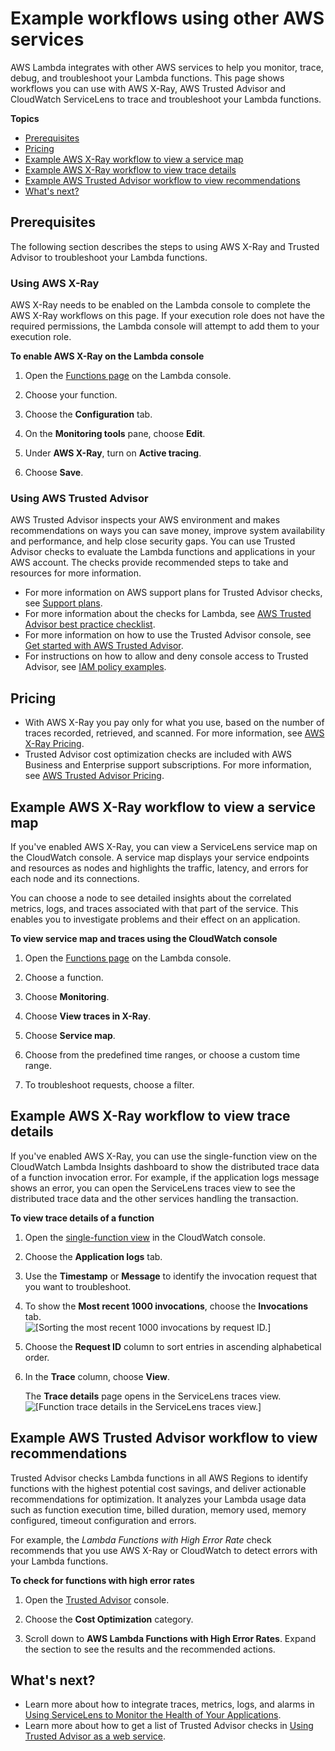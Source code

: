 # Example workflows using other AWS services<a name="monitoring-servicemap"></a>

AWS Lambda integrates with other AWS services to help you monitor, trace, debug, and troubleshoot your Lambda functions\. This page shows workflows you can use with AWS X\-Ray, AWS Trusted Advisor and CloudWatch ServiceLens to trace and troubleshoot your Lambda functions\.

**Topics**
+ [Prerequisites](#monitoring-troubleshooting-prereqs)
+ [Pricing](#monitoring-troubleshooting-pricing)
+ [Example AWS X\-Ray workflow to view a service map](#monitoring-servicemap-example)
+ [Example AWS X\-Ray workflow to view trace details](#monitoring-tracing-example)
+ [Example AWS Trusted Advisor workflow to view recommendations](#monitoring-ta-example)
+ [What's next?](#monitoring-troubleshooting-next-up)

## Prerequisites<a name="monitoring-troubleshooting-prereqs"></a>

The following section describes the steps to using AWS X\-Ray and Trusted Advisor to troubleshoot your Lambda functions\.

### Using AWS X\-Ray<a name="monitoring-troubleshooting-prereqs-xray"></a>

AWS X\-Ray needs to be enabled on the Lambda console to complete the AWS X\-Ray workflows on this page\. If your execution role does not have the required permissions, the Lambda console will attempt to add them to your execution role\.

**To enable AWS X\-Ray on the Lambda console**

1. Open the [Functions page](https://console.aws.amazon.com/lambda/home#/functions) on the Lambda console\.

1. Choose your function\.

1. Choose the **Configuration** tab\. 

1. On the **Monitoring tools** pane, choose **Edit**\.

1. Under **AWS X\-Ray**, turn on **Active tracing**\.

1. Choose **Save**\.

### Using AWS Trusted Advisor<a name="monitoring-troubleshooting-prereqs-trustedadvisor"></a>

AWS Trusted Advisor inspects your AWS environment and makes recommendations on ways you can save money, improve system availability and performance, and help close security gaps\. You can use Trusted Advisor checks to evaluate the Lambda functions and applications in your AWS account\. The checks provide recommended steps to take and resources for more information\.
+ For more information on AWS support plans for Trusted Advisor checks, see [Support plans](https://console.aws.amazon.com/support/plans/home?#/)\.
+ For more information about the checks for Lambda, see [AWS Trusted Advisor best practice checklist](http://aws.amazon.com/premiumsupport/technology/trusted-advisor/best-practice-checklist/)\.
+ For more information on how to use the Trusted Advisor console, see [Get started with AWS Trusted Advisor](https://docs.aws.amazon.com/awssupport/latest/user/get-started-with-aws-trusted-advisor.html)\.
+ For instructions on how to allow and deny console access to Trusted Advisor, see [IAM policy examples](https://docs.aws.amazon.com/awssupport/latest/user/security-trusted-advisor.html#iam-policy-examples-trusted-advisor)\.

## Pricing<a name="monitoring-troubleshooting-pricing"></a>
+ With AWS X\-Ray you pay only for what you use, based on the number of traces recorded, retrieved, and scanned\. For more information, see [AWS X\-Ray Pricing](http://aws.amazon.com/xray/pricing/)\.
+ Trusted Advisor cost optimization checks are included with AWS Business and Enterprise support subscriptions\. For more information, see [AWS Trusted Advisor Pricing](http://aws.amazon.com/premiumsupport/pricing/)\.

## Example AWS X\-Ray workflow to view a service map<a name="monitoring-servicemap-example"></a>

If you've enabled AWS X\-Ray, you can view a ServiceLens service map on the CloudWatch console\. A service map displays your service endpoints and resources as nodes and highlights the traffic, latency, and errors for each node and its connections\. 

You can choose a node to see detailed insights about the correlated metrics, logs, and traces associated with that part of the service\. This enables you to investigate problems and their effect on an application\.

**To view service map and traces using the CloudWatch console**

1. Open the [Functions page](https://console.aws.amazon.com/lambda/home#/functions) on the Lambda console\.

1. Choose a function\.

1. Choose **Monitoring**\.

1. Choose **View traces in X\-Ray**\.

1. Choose **Service map**\.

1. Choose from the predefined time ranges, or choose a custom time range\.

1. To troubleshoot requests, choose a filter\.

## Example AWS X\-Ray workflow to view trace details<a name="monitoring-tracing-example"></a>

If you've enabled AWS X\-Ray, you can use the single\-function view on the CloudWatch Lambda Insights dashboard to show the distributed trace data of a function invocation error\. For example, if the application logs message shows an error, you can open the ServiceLens traces view to see the distributed trace data and the other services handling the transaction\.

**To view trace details of a function**

1. Open the [single\-function view](https://console.aws.amazon.com/cloudwatch/home#lambda-insights:functions) in the CloudWatch console\.

1. Choose the **Application logs** tab\.

1. Use the **Timestamp** or **Message** to identify the invocation request that you want to troubleshoot\.

1. To show the **Most recent 1000 invocations**, choose the **Invocations** tab\.  
![\[Sorting the most recent 1000 invocations by request ID.\]](http://docs.aws.amazon.com/lambda/latest/dg/images/lambainsights-invocations-request-id.png)

1. Choose the **Request ID** column to sort entries in ascending alphabetical order\.

1. In the **Trace** column, choose **View**\.

   The **Trace details** page opens in the ServiceLens traces view\.  
![\[Function trace details in the ServiceLens traces view.\]](http://docs.aws.amazon.com/lambda/latest/dg/images/lambdainsights-trace-details.png)

## Example AWS Trusted Advisor workflow to view recommendations<a name="monitoring-ta-example"></a>

Trusted Advisor checks Lambda functions in all AWS Regions to identify functions with the highest potential cost savings, and deliver actionable recommendations for optimization\. It analyzes your Lambda usage data such as function execution time, billed duration, memory used, memory configured, timeout configuration and errors\.

For example, the *Lambda Functions with High Error Rate* check recommends that you use AWS X\-Ray or CloudWatch to detect errors with your Lambda functions\.

**To check for functions with high error rates**

1. Open the [Trusted Advisor](https://console.aws.amazon.com/trustedadvisor) console\.

1. Choose the **Cost Optimization** category\.

1. Scroll down to **AWS Lambda Functions with High Error Rates**\. Expand the section to see the results and the recommended actions\.

## What's next?<a name="monitoring-troubleshooting-next-up"></a>
+ Learn more about how to integrate traces, metrics, logs, and alarms in [Using ServiceLens to Monitor the Health of Your Applications](https://docs.aws.amazon.com/AmazonCloudWatch/latest/monitoring/ServiceLens.html)\.
+ Learn more about how to get a list of Trusted Advisor checks in [Using Trusted Advisor as a web service](https://docs.aws.amazon.com/awssupport/latest/user/trustedadvisor.html)\.